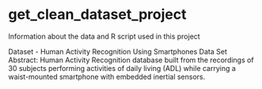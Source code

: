 # get_clean_dataset_project

Information about the data and R script used in this project

Dataset - Human Activity Recognition Using Smartphones Data Set 
Abstract: Human Activity Recognition database built from the recordings of 30 subjects performing activities of daily living (ADL) while carrying a waist-mounted smartphone with embedded inertial sensors.

